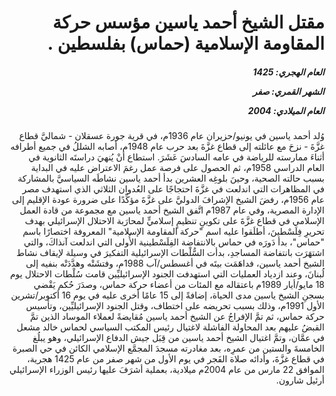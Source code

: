 <h1 dir="rtl">مقتل الشيخ أحمد ياسين مؤسس حركة المقاومة الإسلامية (حماس) بفلسطين .</h1>

<h5 dir="rtl">العام الهجري:  1425

الشهر القمري: صفر

العام الميلادي: 2004</h5>

<p dir="rtl">وُلد أحمد ياسين في يونيو/حزيران عام 1936م، في قرية جورة عسقلان - شماليَّ قطاع غزَّةَ - نزحَ مع عائلته إلى قطاع غزَّةَ بعد حرب عام 1948م، أصابه الشللُ في جميع أطرافه أثناءَ ممارسته للرياضة في عامه السادسَ عَشَرَ. استطاع أنْ يُنهيَ دراستَه الثانوية في العام الدراسي 1958م، ثم الحصول على فرصة عمل رغمَ الاعتراض عليه في البداية بسبب حالته الصحية، وحينَ بلوغِه العشرين بدأ أحمد ياسين نشاطَه السياسيَّ بالمشاركة في المظاهرات التي اندلعت في غزَّةَ احتجاجًا على العُدوان الثلاثي الذي استهدف مصر عام 1956م، رفضَ الشيخ الإشرافَ الدوليَّ على غزَّةَ مؤكِّدًا على ضرورة عودة الإقليم إلى الإدارة المصرية، وفي عام 1987م اتَّفق الشيخ أحمد ياسين مع مجموعة من قادة العمل الإسلامي في قطاع غزَّةَ على تكوينِ تنظيمٍ إسلاميٍّ لمحارَبة الاحتلال الإسرائيلي بهدف تحريرِ فِلَسْطينَ، أطلَقوا عليه اسم "حركة المقاومة الإسلامية" المعروفة اختصارًا باسم "حماس"، بدأ دَورَه في حماس بالانتفاضة الفِلَسْطينية الأُولى التي اندلعت آنذاكَ، والتي اشتهَرَت بانتفاضة المساجدِ، بدأت السُّلْطات الإسرائيلية التفكيرَ في وسيلة لإيقاف نشاط الشيخ أحمد ياسين، فداهَمَت بيتَه في أغسطس/آب 1988م، وفتشَتْه وهدَّدَتْه بنفيه إلى لُبنانَ، وعند ازدياد العمليات التي استهدفت الجنود الإسرائيليِّين قامت سُلْطات الاحتلال يوم 18 مايو/أيار 1989م باعتقاله مع المئات من أعضاء حركة حماس، وصدَرَ حُكم يَقْضي بسجنِ الشيخ ياسين مدى الحياة، إضافةً إلى 15 عامًا أخرى عليه في يوم 16 أكتوبر/تشرين الأول 1991م، وذلك بسبب تحريضه على اختطاف، وقتل الجنود الإسرائيليِّين، وتأسيس حركة حماس، ثم تمَّ الإفراجُ عن الشيخ أحمد ياسين مُقايضةً لعملاء الموساد الذين تمَّ القبضُ عليهم بعد المحاولة الفاشلة لاغتيال رئيس المكتب السياسي لحماس خالد مشعل في عمَّان، وتمَّ اغتيال الشيخ أحمد ياسين من قِبَل جيش الدفاع الإسرائيلي، وهو يبلُغ الخامسةَ والستين من عمرِه، بعد مغادرته مسجدَ المجمَّع الإسلامي الكائن في حي الصبرة في قطاع غزَّةَ، وأدائه صلاة الفَجر في يوم الأول من شهر صفر من عام 1425 هجرية، الموافق 22 مارس من عام 2004م ميلادية، بعملية أشرَفَ عليها رئيس الوزراء الإسرائيلي أرئيل شارون.</p></br>

